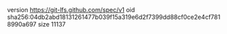 version https://git-lfs.github.com/spec/v1
oid sha256:04db2abd18131261477b039f15a319e6d2f7399dd88cf0ce2e4cf7818990a697
size 11137
